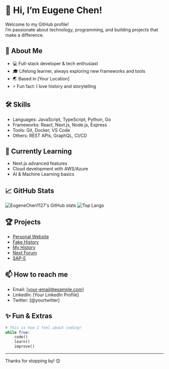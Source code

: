 # 👋 Hi, I’m Eugene Chen!

Welcome to my GitHub profile!  
I’m passionate about technology, programming, and building projects that make a difference.

## 🚀 About Me
- 💻 Full-stack developer & tech enthusiast
- 🎓 Lifelong learner, always exploring new frameworks and tools
- 🌏 Based in [Your Location]
- ⚡ Fun fact: I love history and storytelling

## 🛠️ Skills
- Languages: JavaScript, TypeScript, Python, Go
- Frameworks: React, Next.js, Node.js, Express
- Tools: Git, Docker, VS Code
- Others: REST APIs, GraphQL, CI/CD

## 🌱 Currently Learning
- Next.js advanced features
- Cloud development with AWS/Azure
- AI & Machine Learning basics

## 📈 GitHub Stats

![EugeneChen1127's GitHub stats](https://github-readme-stats.vercel.app/api?username=EugeneChen1127&show_icons=true&theme=radical)
![Top Langs](https://github-readme-stats.vercel.app/api/top-langs/?username=EugeneChen1127&layout=compact&theme=radical)

## 🏆 Projects
- [Personal Website](https://github.com/EugeneChen1127/eugenechen1127.github.io)
- [Fake History](https://github.com/EugeneChen1127/fake-history)
- [My History](https://github.com/EugeneChen1127/my-history)
- [Next Forum](https://github.com/EugeneChen1127/next-forum-)
- [SAP-E](https://github.com/EugeneChen1127/sap-E)

## 📫 How to reach me
- Email: [your-email@example.com]
- LinkedIn: [Your LinkedIn Profile]
- Twitter: [@yourtwitter]

## ✨ Fun & Extras

```python
# This is how I feel about coding!
while True:
    code()
    learn()
    improve()
```

---

Thanks for stopping by! 😊
